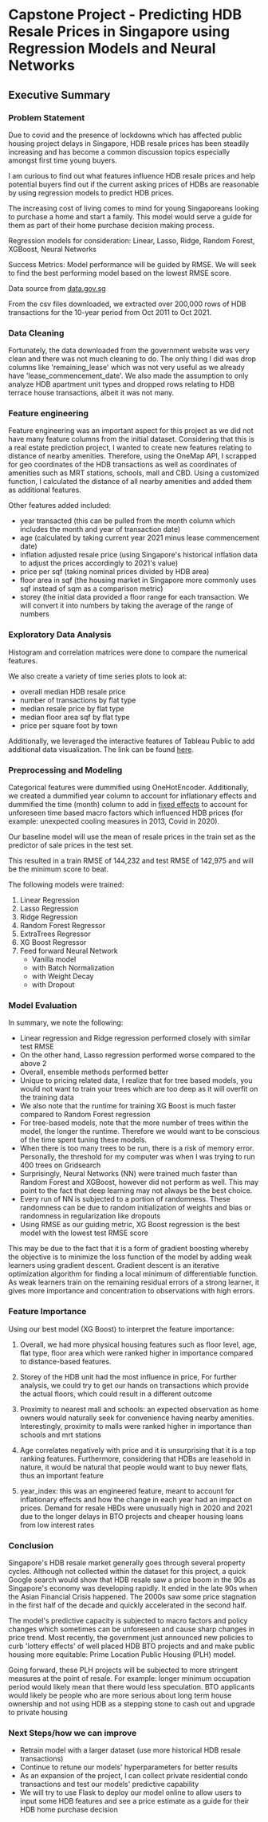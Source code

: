 # Capstone Project - Predicting HDB Resale Prices in Singapore using Regression Models and Neural Networks

## Executive Summary

### Problem Statement

Due to covid and the presence of lockdowns which has affected public housing project delays in Singapore, HDB resale prices has been steadily increasing and has become a common discussion topics especially amongst first time young buyers.

I am curious to find out what features influence HDB resale prices and help potential buyers find out if the current asking prices of HDBs are reasonable by using regression models to predict HDB prices.

The increasing cost of living comes to mind for young Singaporeans looking to purchase a home and start a family. This model would serve a guide for them as part of their home purchase decision making process.

Regression models for consideration: Linear, Lasso, Ridge, Random Forest, XGBoost, Neural Networks

Success Metrics: Model performance will be guided by RMSE. We will seek to find the best performing model based on the lowest RMSE score.

Data source from [data.gov.sg](https://data.gov.sg/dataset/resale-flat-prices)

From the csv files downloaded, we extracted over 200,000 rows of HDB transactions for the 10-year period from Oct 2011 to Oct 2021.

### Data Cleaning

Fortunately, the data downloaded from the government website was very clean and there was not much cleaning to do. The only thing I did was drop columns like 'remaining_lease' which was not very useful as we already have 'lease_commencement_date'. We also made the assumption to only analyze HDB apartment unit types and dropped rows relating to HDB terrace house transactions, albeit it was not many.

### Feature engineering

Feature engineering was an important aspect for this project as we did not have many feature columns from the initial dataset. Considering that this is a real estate prediction project, I wanted to create new features relating to distance of nearby amenities. Therefore, using the OneMap API, I scrapped for geo coordinates of the HDB transactions as well as coordinates of amenities such as MRT stations, schools, mall and CBD. Using a customized function, I calculated the distance of all nearby amenities and added them as additional features.

Other features added included:
- year transacted (this can be pulled from the month column which includes the month and year of transaction date)
- age (calculated by taking current year 2021 minus lease commencement date)
- inflation adjusted resale price (using Singapore's historical inflation data to adjust the prices accordingly to 2021's value)
- price per sqf (taking nominal prices divided by HDB area)
- floor area in sqf (the housing market in Singapore more commonly uses sqf instead of sqm as a comparison metric)
- storey (the initial data provided a floor range for each transaction. We will convert it into numbers by taking the average of the range of numbers

### Exploratory Data Analysis

Histogram and correlation matrices were done to compare the numerical features.

We also create a variety of time series plots to look at:
- overall median HDB resale price
- number of transactions by flat type
- median resale price by flat type
- median floor area sqf by flat type
- price per square foot by town

Additionally, we leveraged the interactive features of Tableau Public to add additional data visualization. The link can be found [here](https://public.tableau.com/app/profile/casper.wong/viz/HDB_16339564614480/HDBResalePriceAnalysis).

### Preprocessing and Modeling

Categorical features were dummified using OneHotEncoder. Additionally, we created a dummified year column to account for inflationary effects and dummified the time (month) column to add in [fixed effects](https://are.berkeley.edu/courses/EEP118/current/handouts/eep118_panel_data_fixed_effects.pdf) to account for unforeseen time based macro factors which influenced HDB prices (for example: unexpected cooling measures in 2013, Covid in 2020).

Our baseline model will use the mean of resale prices in the train set as the predictor of sale prices in the test set.

This resulted in a train RMSE of 144,232 and test RMSE of 142,975 and will be the minimum score to beat.

The following models were trained:
1. Linear Regression
2. Lasso Regression
3. Ridge Regression
4. Random Forest Regressor
5. ExtraTrees Regressor
6. XG Boost Regressor
7. Feed forward Neural Network
   - Vanilla model
   - with Batch Normalization
   - with Weight Decay
   - with Dropout

### Model Evaluation

In summary, we note the following:

- Linear regression and Ridge regression performed closely with similar test RMSE
- On the other hand, Lasso regression performed worse compared to the above 2
- Overall, ensemble methods performed better
- Unique to pricing related data, I realize that for tree based models, you would not want to train your trees which are too deep as it will overfit on the training data
- We also note that the runtime for training XG Boost is much faster compared to Random Forest regression
- For tree-based models, note that the more number of trees within the model, the longer the runtime. Therefore we would want to be conscious of the time spent tuning these models.
- When there is too many trees to be run, there is a risk of memory error. Personally, the threshold for my computer was when I was trying to run 400 trees on Gridsearch
- Surprisingly, Neural Networks (NN) were trained much faster than Random Forest and XGBoost, however did not perform as well. This may point to the fact that deep learning may not always be the best choice.
- Every run of NN is subjected to a portion of randomness. These randomness can be due to random initialization of weights and bias or randomness in regularization like dropouts
- Using RMSE as our guiding metric, XG Boost regression is the best model with the lowest test RMSE score

This may be due to the fact that it is a form of gradient boosting whereby the objective is to minimize the loss function of the model by adding weak learners using gradient descent. Gradient descent is an iterative optimization algorithm for finding a local minimum of differentiable function. As weak learners train on the remaining residual errors of a strong learner, it gives more importance and concentration to observations with high errors.

### Feature Importance

Using our best model (XG Boost) to interpret the feature importance:

1. Overall, we had more physical housing features such as floor level, age, flat type, floor area which were ranked higher in importance compared to distance-based features.

2. Storey of the HDB unit had the most influence in price, For further analysis, we could try to get our hands on transactions which provide the actual floors, which could result in a different outcome

3. Proximity to nearest mall and schools: an expected observation as home owners would naturally seek for convenience having nearby amenities. Interestingly, proximity to malls were ranked higher in importance than schools and mrt stations

4. Age correlates negatively with price and it is unsurprising that it is a top ranking features. Furthermore, considering that HDBs are leasehold in nature, it would be natural that people would want to buy newer flats, thus an important feature

5. year_index: this was an engineered feature, meant to account for inflationary effects and how the change in each year had an impact on prices. Demand for resale HBDs were unusually high in 2020 and 2021 due to the longer delays in BTO projects and cheaper housing loans from low interest rates

### Conclusion

Singapore's HDB resale market generally goes through several property cycles. Although not collected within the dataset for this project, a quick Google search would show that HDB resale saw a price boom in the 90s as Singapore's economy was developing rapidly. It ended in the late 90s when the Asian Financial Crisis happened. The 2000s saw some price stagnation in the first half of the decade and quickly accelerated in the second half.

The model's predictive capacity is subjected to macro factors and policy changes which sometimes can be unforeseen and cause sharp changes in price trend.
Most recently, the government just announced new policies to curb 'lottery effects' of well placed HDB BTO projects and and make public housing more equitable: Prime Location Public Housing (PLH) model.

Going forward, these PLH projects will be subjected to more stringent measures at the point of resale.
For example: longer minimum occupation period would likely mean that there would less speculation. BTO applicants would likely be people who are more serious about long term house ownership and not using HDB as a stepping stone to cash out and upgrade to private housing

### Next Steps/how we can improve

- Retrain model with a larger dataset (use more historical HDB resale transactions)
- Continue to retune our models' hyperparameters for better results
- As an expansion of the project, I can collect private residential condo transactions and test our models' predictive capability
- We will try to use Flask to deploy our model online to allow users to input some HDB features and see a price estimate as a guide for their HDB home purchase decision
